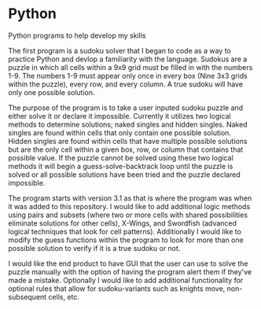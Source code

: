 # Python
Python programs to help develop my skills

The first program is a sudoku solver that I began to code as a way to practice Python and devlop a familiarity with the language. 
Sudokus are a puzzle in which all cells within a 9x9 grid must be filled in with the numbers 1-9. The numbers 1-9 must appear only once in every
box (Nine 3x3 grids within the puzzle), every row, and every column. A true sudoku will have only one possible solution.

The purpose of the program is to take a user inputed sudoku puzzle and either solve it or declare it impossible. 
Currently it utilizes two logical methods to determine solutions; naked singles and hidden singles. 
Naked singles are found within cells that only contain one possible solution. 
Hidden singles are found within cells that have multiple possible solutions but are the only cell within a given box, row, or column that contains that possible value. 
If the puzzle cannot be solved using these two logical methods it will begin a guess-solve-backtrack loop until the puzzle is solved or all possible solutions have
been tried and the puzzle declared impossible. 

The program starts with version 3.1 as that is where the program was when it was added to this repository. 
I would like to add additional logic methods using pairs and subsets (where two or more cells with shared possibilities eliminate solutions for other cells), 
X-Wings, and Swordfish (advanced logical techniques that look for cell patterns). 
Additionally I would like to modify the guess functions within the program to look for more than one possible solution to verify if it is a true sudoku or not. 

I would like the end product to have GUI that the user can use to solve the puzzle manually with the option of having the program alert them if they've made a mistake. 
Optionally I would like to add additional functionality for optional rules that allow for sudoku-variants such as knights move, non-subsequent cells, etc. 
